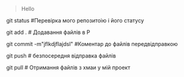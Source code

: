 >  Hello

git status      #Перевірка мого репозитоію і його статусу

git add .       # Додавання файлів в Р

git commit -m"jflkdjflajdsl" #Коментар до файлів передвідправкою

git push        # безпосередня відправка файлів

git pull        # Отримання файлів з хмаи у мій проект